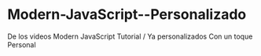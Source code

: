 # Modern-JavaScript--Personalizado
De los videos Modern JavaScript Tutorial / Ya personalizados Con un toque Personal
